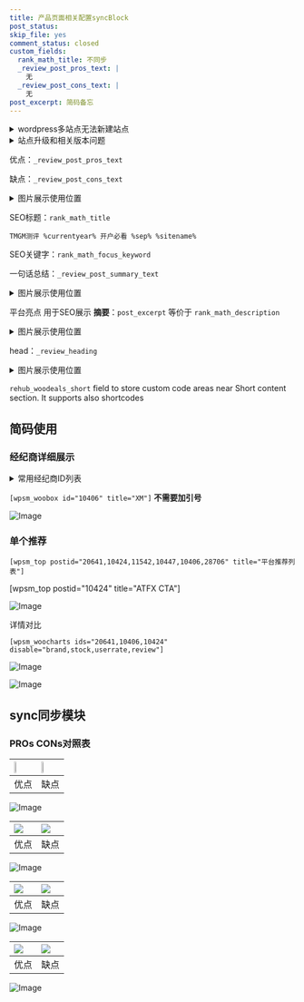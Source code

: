 ```yaml
---
title: 产品页面相关配置syncBlock
post_status: 
skip_file: yes
comment_status: closed
custom_fields:
  rank_math_title: 不同步
  _review_post_pros_text: |
    无
  _review_post_cons_text: |
    无
post_excerpt: 简码备忘
---
```

<details><summary>wordpress多站点无法新建站点</summary>

<li>和报错需要清理cookies一样的原因</li>
<li>wp-config.php里面<code>define( 'SUBDOMAIN_INSTALL', false );//子域名安装</code></li>
<li>新建子站点是用<code>define( 'SUBDOMAIN_INSTALL', true);//子域名安装</code> 完成以后，改成<code>false</code></li>
</details>

<details><summary>站点升级和相关版本问题</summary>

<p>wordpress：5.9.9
woocommerce：7.5.1
出现问题的地方：主题选项里面>><strong>Product layout >>compact style</strong></p>
<p>如何出现没有用过的字段 导致无法保存。先导出配置 然后进行修改，后面再次恢复即可。</p>
<p>出现部分字段无法显示时，需要返回默认布局后，对产品进行保存就好了。</p>
<p></p>
</details>

优点：`_review_post_pros_text`

缺点：`_review_post_cons_text`

<details><summary>图片展示使用位置</summary>

<img src="https://prod-files-secure.s3.us-west-2.amazonaws.com/39ed1227-6d7d-4570-be36-9ccd4a2c4241/f51d3d83-55d4-4bdf-9604-f37ec77ab556/Untitled.png?X-Amz-Algorithm=AWS4-HMAC-SHA256&X-Amz-Content-Sha256=UNSIGNED-PAYLOAD&X-Amz-Credential=ASIAZI2LB466SLQAFBIM%2F20251024%2Fus-west-2%2Fs3%2Faws4_request&X-Amz-Date=20251024T045515Z&X-Amz-Expires=3600&X-Amz-Security-Token=IQoJb3JpZ2luX2VjEJ3%2F%2F%2F%2F%2F%2F%2F%2F%2F%2FwEaCXVzLXdlc3QtMiJIMEYCIQCFBWSnpQgUAt455hDA2rRb%2BDFAI%2BoRLtbOWm5KMTB79gIhAP4E0dRUndjiqH8GfAIi22BauLHtj%2BHsWJk9ULQtQfkZKv8DCFYQABoMNjM3NDIzMTgzODA1IgxUtMQr5dZuq22TJ%2Bsq3AOq4FDwRZoLNOS%2FStbOzskI7r1GkKihDL%2BvgMoXfCWg9mzshSulHg1Q%2FZNqEdA96s2VD8XXUTjKanycwGKAcWkg%2BVNYtwagFmOJSTAVMafUBHHQs7jAUQRvQUlTqYYKBrNV1e9n7I4Ih3vIi2UX7kVxR2uECetd%2BsWnFjGNYRf6527LwTaoCk7LKEuhxMkLTEz%2Fl3S6Ob8LLAiPaQsc5OI8ubES23k7ztGRSNcbTfcdbUbcc322WpW73avcFFmPxqee19Y%2BhFV%2FLAPlChwWRZRME9wyYqWZORJxPnbr8r%2BwqWjt9WxA72WF2yBx2WeflwzlXAcNaGEFScjrU6eSWsqmtaJQMw73YEG5%2FIX9Hf8aVI836SUJoF%2F75mTqqjYrDq8wGzZ1xMMP1Zzx0Z4hh47T6ek2uu%2Bk4R%2Ffv2SOicqnjYkrdbb2nk8rskIEYl59RS5vODNUxnuDcq9kfk7zgS%2FO%2FeO2HrY1alHBadp7FU3JqyHob%2BOe1ugKM3wEdefZWxXns23Ru9tEVul1BNg3WOf%2BONQxOWxU7YbCyzh1C5rVFau7fPpPnimCNV1FthAv74JQ6ZU0v4gAJplPGgFGH1N4HC1lVtWDAtfL4M0%2B0WBXOkU1RYJyBH0hEDD%2FyzDciuzHBjqkAUqM9vkOF4%2B93wSzvo9Bmay%2FqCi3Ma4oAYMkNv1ZBhdjHc0FF9uYD7Yoy3u%2FQ4yJZEh5IoGCH%2B0iLVVWm06gq9J5XlAB9wXy3G%2FXeJ54SnvwFbRZiaK73PbT2b1x49lrcVWL1pcK0nDtwv%2FU%2FcuEt6y671Vx6xJIUdH3la5dpwRmY2ewE3DBDV4qk4LEDnQP5%2FdWAYrv3paeP9pgJ%2B7iOlUZ263s&X-Amz-Signature=cbcbe3feec45783bfc67d8a50206c5db860ea457215b9bd8665d4f009c04a79a&X-Amz-SignedHeaders=host&x-amz-checksum-mode=ENABLED&x-id=GetObject" alt="Image">
</details>

SEO标题：`rank_math_title`

`TMGM测评 %currentyear% 开户必看 %sep% %sitename%`

SEO关键字：`rank_math_focus_keyword`

一句话总结：`_review_post_summary_text`

<details><summary>图片展示使用位置</summary>

<img src="https://prod-files-secure.s3.us-west-2.amazonaws.com/39ed1227-6d7d-4570-be36-9ccd4a2c4241/4b96a922-296c-4f4e-8630-d1c870cbce01/Untitled.png?X-Amz-Algorithm=AWS4-HMAC-SHA256&X-Amz-Content-Sha256=UNSIGNED-PAYLOAD&X-Amz-Credential=ASIAZI2LB466YRUQHTMO%2F20251024%2Fus-west-2%2Fs3%2Faws4_request&X-Amz-Date=20251024T045515Z&X-Amz-Expires=3600&X-Amz-Security-Token=IQoJb3JpZ2luX2VjEJ3%2F%2F%2F%2F%2F%2F%2F%2F%2F%2FwEaCXVzLXdlc3QtMiJGMEQCIHlQxjnDjIbJ%2FC8DlYJKbsH1fIGJn47VewqEhtY3AVwHAiBA6rsvWHLGPUd6V6cj0s6TLld1VIgqiaPsz1i0zdOhQyr%2FAwhWEAAaDDYzNzQyMzE4MzgwNSIM9AdUqzLJN5SIOuysKtwDZKJNJ5vwaE6RWgj4N99WrCjA%2BlX8Z4MajxIIJ%2Fy2%2BV34WFCkn0EcZ4eQ7TlwJVVNmjTiNGfOZnKCDiZwN64epiAkzTxgA6mK%2Fg3nQE1Fv3suKEn%2BXt3Od8fNQeAsm27kjQ8xD4y0QLUXiQiK7PNa%2F1hsnr7C4sRoqE7d7SK7PYO9BILAsjUBVoS3g6hbCOBAJLNSCwIvFyspp4gOX9wVJXZsWwy08yEt5ptBXy4yw82xNfYIttNZ0WSbHuUFhExZmPIWzU9xmrkQY1866HQcQ8b1LXeR6AyHvaEK%2FRvaXWLWrRJLw3UFECMMlurBVpHqtcckdleAw%2BMJfLFtPJdmTwRRz9ml0xThfiQoZ9nHdZo2hwCvh2kp2Jhai7cix55JDj%2F%2F0hB%2BFJ9wuUBamSaJECUJdt0Ero8wTpCMGVPRtqu8xZTD9xfiBnyAXFas5XfDu26%2BYVu6VDnnqks4z1cgfx5mtgTKT3eNfaJTJs8sO8eM6e1SgvADVq93EyI1bgS3Rbn%2BiJ3GIgdY2ZibpC0Q14X5dJ%2Bg0b7DRcuZKMb%2BDgTY4mESNoBQl5qLZxVzav5Y80QNwqC8XRiSgpuyglGTfHkaQV3uuR9f0zRRa3e%2FM6Is7c4SHJ7oKtM7JLswh4vsxwY6pgHMNdR9zhsbRaYSI5bmmJBhw4jL0ZcixCrXDWqyxVmzTZ%2FHEfh9FFMsYeBJEDAcg0TamjJuCyZt%2Fnnt8uMk0uGk3PMb3H%2FQ2mTUSdTmDnkH89ymiG%2F7MShoJz2DWeB2F0x5U7EaOLsZ7Op2hhPLg0J4G%2BY0m3PqEMM%2FzXvcxmSk5MSX7oarkLK2ZlsCqyaMNVMXSkbkj%2BjEPiQiNwnjlaZ0DcqiYrlE&X-Amz-Signature=5e1f614f0ad466a7c409eb0f55d942b763ed12fd2d5deb2f2f65f05d7c256523&X-Amz-SignedHeaders=host&x-amz-checksum-mode=ENABLED&x-id=GetObject" alt="Image">
</details>

平台亮点 用于SEO展示 **摘要**：`post_excerpt`  等价于 `rank_math_description`

<details><summary>图片展示使用位置</summary>

<img src="https://prod-files-secure.s3.us-west-2.amazonaws.com/39ed1227-6d7d-4570-be36-9ccd4a2c4241/1ee11f63-b60a-4dfe-a7a7-d58ff23b5d88/Untitled.png?X-Amz-Algorithm=AWS4-HMAC-SHA256&X-Amz-Content-Sha256=UNSIGNED-PAYLOAD&X-Amz-Credential=ASIAZI2LB466TMOLWZLK%2F20251024%2Fus-west-2%2Fs3%2Faws4_request&X-Amz-Date=20251024T045520Z&X-Amz-Expires=3600&X-Amz-Security-Token=IQoJb3JpZ2luX2VjEJ3%2F%2F%2F%2F%2F%2F%2F%2F%2F%2FwEaCXVzLXdlc3QtMiJHMEUCIHXpPrIJhbxnjdC49k93MykdEJBhBy66NMcEFMtjBxnmAiEAzeth8udIeZvDskpAngIimb15ncDVErVqt2yqXmTx%2F18q%2FwMIVhAAGgw2Mzc0MjMxODM4MDUiDCf0ENmsA8yjJUBz%2FyrcAzfVrd%2B9J7ds7NhSL%2B2dGKHk36HnG6oSgocg5Kb6yPg%2FwgQs3ViYaMahf4PBwxiauKCo6bDcK8WV7pAOOueR0gp%2FcNyNkq7ZLKli87qMRzrUgTsueJbrrp81xGuWK3xyy9l7zqYFLtq8fgDHZeyuDuQtVflnBHSNp2ec5%2F6oPO1AALjdNlQ7P8YX6Q2eLwm7SDmIXrfuCmRU0Av2Eklhpqv%2FbbA208yeumXXUSovKM6lceusaxH0gWTWZAYov1GsmKbJSU2x69wVFlh0DjzkCaL0b%2BKU6l0cQxnP%2BsduR6sBGkypI40JeDn5gQtIyr8195FI8jTNr2Sd3VB1qFc2GC%2BoCIHtvd9eG2111eWDe6Uw61lEKNk4uI%2Fcjre9JoYcvOEoobcpSH%2BhxY09%2F%2BMpdUtVEl54M9YsyvjWl79d9s4GKeH8SMVZGaHfRjRxzzHsENGBSkCiWh5GoyOW2N6U2ragenS1sKixuV6AFBG68qRZLuQVtAXYiGVLT%2FzO%2BHg4jIgUlZ4k5J2ffxWMfJI0lj8%2FOOrvLoQu6SYrS8jH4v%2Bgv12FeJBZKl9heBV5Jig2EoTGQkTAOMtLkncwyOXWLT4%2FO7WxgnsUp4qX4I2l04639at3ZloUvBjQsmKzMJyL7McGOqUBCeodkXvdQA2KowSwGSeaFNAZmk4NiImfz2mVcSGiWFiY0Yvx21I7VmYt8fBUPsTCokFW3cAvbXlBfN7cAibnQ%2Fc4N7ugtkOmxj95wkp6v1P3dQsXFNC6EGNGmb0eG1Lb2b8u0UHgihnhK3LrylLPWs%2FTCPOx0xyXJi9nrQeY7Sxagp1C912PY%2FYvb%2B1hOlr%2F3nZJxf7JDEZ4EmqjFWtzVxGtxwww&X-Amz-Signature=f425aee99ae90424a57bee9dfd92f0f45eb4ab3c6fc5621f4ee5bad89bfa98ac&X-Amz-SignedHeaders=host&x-amz-checksum-mode=ENABLED&x-id=GetObject" alt="Image">
<img src="https://prod-files-secure.s3.us-west-2.amazonaws.com/39ed1227-6d7d-4570-be36-9ccd4a2c4241/ad4118b5-78d8-4fbe-801e-3b29b5d99c01/Untitled.png?X-Amz-Algorithm=AWS4-HMAC-SHA256&X-Amz-Content-Sha256=UNSIGNED-PAYLOAD&X-Amz-Credential=ASIAZI2LB466TMOLWZLK%2F20251024%2Fus-west-2%2Fs3%2Faws4_request&X-Amz-Date=20251024T045520Z&X-Amz-Expires=3600&X-Amz-Security-Token=IQoJb3JpZ2luX2VjEJ3%2F%2F%2F%2F%2F%2F%2F%2F%2F%2FwEaCXVzLXdlc3QtMiJHMEUCIHXpPrIJhbxnjdC49k93MykdEJBhBy66NMcEFMtjBxnmAiEAzeth8udIeZvDskpAngIimb15ncDVErVqt2yqXmTx%2F18q%2FwMIVhAAGgw2Mzc0MjMxODM4MDUiDCf0ENmsA8yjJUBz%2FyrcAzfVrd%2B9J7ds7NhSL%2B2dGKHk36HnG6oSgocg5Kb6yPg%2FwgQs3ViYaMahf4PBwxiauKCo6bDcK8WV7pAOOueR0gp%2FcNyNkq7ZLKli87qMRzrUgTsueJbrrp81xGuWK3xyy9l7zqYFLtq8fgDHZeyuDuQtVflnBHSNp2ec5%2F6oPO1AALjdNlQ7P8YX6Q2eLwm7SDmIXrfuCmRU0Av2Eklhpqv%2FbbA208yeumXXUSovKM6lceusaxH0gWTWZAYov1GsmKbJSU2x69wVFlh0DjzkCaL0b%2BKU6l0cQxnP%2BsduR6sBGkypI40JeDn5gQtIyr8195FI8jTNr2Sd3VB1qFc2GC%2BoCIHtvd9eG2111eWDe6Uw61lEKNk4uI%2Fcjre9JoYcvOEoobcpSH%2BhxY09%2F%2BMpdUtVEl54M9YsyvjWl79d9s4GKeH8SMVZGaHfRjRxzzHsENGBSkCiWh5GoyOW2N6U2ragenS1sKixuV6AFBG68qRZLuQVtAXYiGVLT%2FzO%2BHg4jIgUlZ4k5J2ffxWMfJI0lj8%2FOOrvLoQu6SYrS8jH4v%2Bgv12FeJBZKl9heBV5Jig2EoTGQkTAOMtLkncwyOXWLT4%2FO7WxgnsUp4qX4I2l04639at3ZloUvBjQsmKzMJyL7McGOqUBCeodkXvdQA2KowSwGSeaFNAZmk4NiImfz2mVcSGiWFiY0Yvx21I7VmYt8fBUPsTCokFW3cAvbXlBfN7cAibnQ%2Fc4N7ugtkOmxj95wkp6v1P3dQsXFNC6EGNGmb0eG1Lb2b8u0UHgihnhK3LrylLPWs%2FTCPOx0xyXJi9nrQeY7Sxagp1C912PY%2FYvb%2B1hOlr%2F3nZJxf7JDEZ4EmqjFWtzVxGtxwww&X-Amz-Signature=11898bdfe17b506b7897513c16114e0ab4393e4d8652365b19463ee3eb317c3a&X-Amz-SignedHeaders=host&x-amz-checksum-mode=ENABLED&x-id=GetObject" alt="Image">
<img src="https://prod-files-secure.s3.us-west-2.amazonaws.com/39ed1227-6d7d-4570-be36-9ccd4a2c4241/a38cf7c9-a79c-4b64-9e94-13589fe0758b/Untitled.png?X-Amz-Algorithm=AWS4-HMAC-SHA256&X-Amz-Content-Sha256=UNSIGNED-PAYLOAD&X-Amz-Credential=ASIAZI2LB466TMOLWZLK%2F20251024%2Fus-west-2%2Fs3%2Faws4_request&X-Amz-Date=20251024T045520Z&X-Amz-Expires=3600&X-Amz-Security-Token=IQoJb3JpZ2luX2VjEJ3%2F%2F%2F%2F%2F%2F%2F%2F%2F%2FwEaCXVzLXdlc3QtMiJHMEUCIHXpPrIJhbxnjdC49k93MykdEJBhBy66NMcEFMtjBxnmAiEAzeth8udIeZvDskpAngIimb15ncDVErVqt2yqXmTx%2F18q%2FwMIVhAAGgw2Mzc0MjMxODM4MDUiDCf0ENmsA8yjJUBz%2FyrcAzfVrd%2B9J7ds7NhSL%2B2dGKHk36HnG6oSgocg5Kb6yPg%2FwgQs3ViYaMahf4PBwxiauKCo6bDcK8WV7pAOOueR0gp%2FcNyNkq7ZLKli87qMRzrUgTsueJbrrp81xGuWK3xyy9l7zqYFLtq8fgDHZeyuDuQtVflnBHSNp2ec5%2F6oPO1AALjdNlQ7P8YX6Q2eLwm7SDmIXrfuCmRU0Av2Eklhpqv%2FbbA208yeumXXUSovKM6lceusaxH0gWTWZAYov1GsmKbJSU2x69wVFlh0DjzkCaL0b%2BKU6l0cQxnP%2BsduR6sBGkypI40JeDn5gQtIyr8195FI8jTNr2Sd3VB1qFc2GC%2BoCIHtvd9eG2111eWDe6Uw61lEKNk4uI%2Fcjre9JoYcvOEoobcpSH%2BhxY09%2F%2BMpdUtVEl54M9YsyvjWl79d9s4GKeH8SMVZGaHfRjRxzzHsENGBSkCiWh5GoyOW2N6U2ragenS1sKixuV6AFBG68qRZLuQVtAXYiGVLT%2FzO%2BHg4jIgUlZ4k5J2ffxWMfJI0lj8%2FOOrvLoQu6SYrS8jH4v%2Bgv12FeJBZKl9heBV5Jig2EoTGQkTAOMtLkncwyOXWLT4%2FO7WxgnsUp4qX4I2l04639at3ZloUvBjQsmKzMJyL7McGOqUBCeodkXvdQA2KowSwGSeaFNAZmk4NiImfz2mVcSGiWFiY0Yvx21I7VmYt8fBUPsTCokFW3cAvbXlBfN7cAibnQ%2Fc4N7ugtkOmxj95wkp6v1P3dQsXFNC6EGNGmb0eG1Lb2b8u0UHgihnhK3LrylLPWs%2FTCPOx0xyXJi9nrQeY7Sxagp1C912PY%2FYvb%2B1hOlr%2F3nZJxf7JDEZ4EmqjFWtzVxGtxwww&X-Amz-Signature=a068b5258e09da643d0d3080bffb6236db59427b7116fce379dd9469a31e688a&X-Amz-SignedHeaders=host&x-amz-checksum-mode=ENABLED&x-id=GetObject" alt="Image">
<img src="https://prod-files-secure.s3.us-west-2.amazonaws.com/39ed1227-6d7d-4570-be36-9ccd4a2c4241/7da6fc1e-d2ac-42ae-8c75-cb5749aa18f6/Untitled.png?X-Amz-Algorithm=AWS4-HMAC-SHA256&X-Amz-Content-Sha256=UNSIGNED-PAYLOAD&X-Amz-Credential=ASIAZI2LB466TMOLWZLK%2F20251024%2Fus-west-2%2Fs3%2Faws4_request&X-Amz-Date=20251024T045520Z&X-Amz-Expires=3600&X-Amz-Security-Token=IQoJb3JpZ2luX2VjEJ3%2F%2F%2F%2F%2F%2F%2F%2F%2F%2FwEaCXVzLXdlc3QtMiJHMEUCIHXpPrIJhbxnjdC49k93MykdEJBhBy66NMcEFMtjBxnmAiEAzeth8udIeZvDskpAngIimb15ncDVErVqt2yqXmTx%2F18q%2FwMIVhAAGgw2Mzc0MjMxODM4MDUiDCf0ENmsA8yjJUBz%2FyrcAzfVrd%2B9J7ds7NhSL%2B2dGKHk36HnG6oSgocg5Kb6yPg%2FwgQs3ViYaMahf4PBwxiauKCo6bDcK8WV7pAOOueR0gp%2FcNyNkq7ZLKli87qMRzrUgTsueJbrrp81xGuWK3xyy9l7zqYFLtq8fgDHZeyuDuQtVflnBHSNp2ec5%2F6oPO1AALjdNlQ7P8YX6Q2eLwm7SDmIXrfuCmRU0Av2Eklhpqv%2FbbA208yeumXXUSovKM6lceusaxH0gWTWZAYov1GsmKbJSU2x69wVFlh0DjzkCaL0b%2BKU6l0cQxnP%2BsduR6sBGkypI40JeDn5gQtIyr8195FI8jTNr2Sd3VB1qFc2GC%2BoCIHtvd9eG2111eWDe6Uw61lEKNk4uI%2Fcjre9JoYcvOEoobcpSH%2BhxY09%2F%2BMpdUtVEl54M9YsyvjWl79d9s4GKeH8SMVZGaHfRjRxzzHsENGBSkCiWh5GoyOW2N6U2ragenS1sKixuV6AFBG68qRZLuQVtAXYiGVLT%2FzO%2BHg4jIgUlZ4k5J2ffxWMfJI0lj8%2FOOrvLoQu6SYrS8jH4v%2Bgv12FeJBZKl9heBV5Jig2EoTGQkTAOMtLkncwyOXWLT4%2FO7WxgnsUp4qX4I2l04639at3ZloUvBjQsmKzMJyL7McGOqUBCeodkXvdQA2KowSwGSeaFNAZmk4NiImfz2mVcSGiWFiY0Yvx21I7VmYt8fBUPsTCokFW3cAvbXlBfN7cAibnQ%2Fc4N7ugtkOmxj95wkp6v1P3dQsXFNC6EGNGmb0eG1Lb2b8u0UHgihnhK3LrylLPWs%2FTCPOx0xyXJi9nrQeY7Sxagp1C912PY%2FYvb%2B1hOlr%2F3nZJxf7JDEZ4EmqjFWtzVxGtxwww&X-Amz-Signature=898e0c06d02a9722a44b084e89ede9383a472b550c0152c6478b8ae0ad3c4b0a&X-Amz-SignedHeaders=host&x-amz-checksum-mode=ENABLED&x-id=GetObject" alt="Image">
<img src="https://prod-files-secure.s3.us-west-2.amazonaws.com/39ed1227-6d7d-4570-be36-9ccd4a2c4241/7e97f40a-eaee-47f5-b2f9-475f96808fa7/Untitled.png?X-Amz-Algorithm=AWS4-HMAC-SHA256&X-Amz-Content-Sha256=UNSIGNED-PAYLOAD&X-Amz-Credential=ASIAZI2LB466TMOLWZLK%2F20251024%2Fus-west-2%2Fs3%2Faws4_request&X-Amz-Date=20251024T045520Z&X-Amz-Expires=3600&X-Amz-Security-Token=IQoJb3JpZ2luX2VjEJ3%2F%2F%2F%2F%2F%2F%2F%2F%2F%2FwEaCXVzLXdlc3QtMiJHMEUCIHXpPrIJhbxnjdC49k93MykdEJBhBy66NMcEFMtjBxnmAiEAzeth8udIeZvDskpAngIimb15ncDVErVqt2yqXmTx%2F18q%2FwMIVhAAGgw2Mzc0MjMxODM4MDUiDCf0ENmsA8yjJUBz%2FyrcAzfVrd%2B9J7ds7NhSL%2B2dGKHk36HnG6oSgocg5Kb6yPg%2FwgQs3ViYaMahf4PBwxiauKCo6bDcK8WV7pAOOueR0gp%2FcNyNkq7ZLKli87qMRzrUgTsueJbrrp81xGuWK3xyy9l7zqYFLtq8fgDHZeyuDuQtVflnBHSNp2ec5%2F6oPO1AALjdNlQ7P8YX6Q2eLwm7SDmIXrfuCmRU0Av2Eklhpqv%2FbbA208yeumXXUSovKM6lceusaxH0gWTWZAYov1GsmKbJSU2x69wVFlh0DjzkCaL0b%2BKU6l0cQxnP%2BsduR6sBGkypI40JeDn5gQtIyr8195FI8jTNr2Sd3VB1qFc2GC%2BoCIHtvd9eG2111eWDe6Uw61lEKNk4uI%2Fcjre9JoYcvOEoobcpSH%2BhxY09%2F%2BMpdUtVEl54M9YsyvjWl79d9s4GKeH8SMVZGaHfRjRxzzHsENGBSkCiWh5GoyOW2N6U2ragenS1sKixuV6AFBG68qRZLuQVtAXYiGVLT%2FzO%2BHg4jIgUlZ4k5J2ffxWMfJI0lj8%2FOOrvLoQu6SYrS8jH4v%2Bgv12FeJBZKl9heBV5Jig2EoTGQkTAOMtLkncwyOXWLT4%2FO7WxgnsUp4qX4I2l04639at3ZloUvBjQsmKzMJyL7McGOqUBCeodkXvdQA2KowSwGSeaFNAZmk4NiImfz2mVcSGiWFiY0Yvx21I7VmYt8fBUPsTCokFW3cAvbXlBfN7cAibnQ%2Fc4N7ugtkOmxj95wkp6v1P3dQsXFNC6EGNGmb0eG1Lb2b8u0UHgihnhK3LrylLPWs%2FTCPOx0xyXJi9nrQeY7Sxagp1C912PY%2FYvb%2B1hOlr%2F3nZJxf7JDEZ4EmqjFWtzVxGtxwww&X-Amz-Signature=9773439d32ecc2cd418af3cd0e8eb4eab552fa0dc1cb138339ec123399f5855c&X-Amz-SignedHeaders=host&x-amz-checksum-mode=ENABLED&x-id=GetObject" alt="Image">
</details>

head：`_review_heading`

<details><summary>图片展示使用位置</summary>

<img src="https://prod-files-secure.s3.us-west-2.amazonaws.com/39ed1227-6d7d-4570-be36-9ccd4a2c4241/3a4650ad-9887-415c-889a-edd51fa54f27/Untitled.png?X-Amz-Algorithm=AWS4-HMAC-SHA256&X-Amz-Content-Sha256=UNSIGNED-PAYLOAD&X-Amz-Credential=ASIAZI2LB466RMOJNUFK%2F20251024%2Fus-west-2%2Fs3%2Faws4_request&X-Amz-Date=20251024T045520Z&X-Amz-Expires=3600&X-Amz-Security-Token=IQoJb3JpZ2luX2VjEJ3%2F%2F%2F%2F%2F%2F%2F%2F%2F%2FwEaCXVzLXdlc3QtMiJHMEUCIDUJC%2FEy7dEJGmxUJwz6REobx6pjxxN5W3sx4ch70H8iAiEA8sgzX5X7S4xhQ0el5IpDJUH37x9hl5S7JiVsKzxw1qkq%2FwMIVhAAGgw2Mzc0MjMxODM4MDUiDBeu0BU5j5O0uSOJJSrcA2lTreOlXpWEQ2FT0Th5%2BnZgsAkjuvzuNgjMLsEu6ysZm5jX826C8oAA9DGv1bCbqC0AHjmBpSxEhlNWEZ7ShY9LTEP2fQNc8DV%2FdIN4HQekrbRjAGAEmM76JguSbBCLBnIrYZyGmBFuqx7b7%2FmaqJuHQddE1SgHf%2FKLtpyoNLt1QyQhcAH2ewauubmWkcF7VuqdBhhn0sS6dhsoGnWuIrqkCueqMnirWFE2lDy2SGPL3bnglYMmqpbKAFR53Y0BI8GRptR2mjBdBBQCFReQYjrZ%2FqwKm3fpGEn3v6R4wvBsntIjOmx9xOUAQ6ciZuh1iPAMkemRFwwbU3zeDIZZ5617TWuPR6Mq89Pv2WQye76Dc2eGZDN1cxyPBfJ5uQdWW%2F1%2B2v4jSJ8KbqiTfKgz7khmdlJ9vudnsOjPwSlo%2Ftk%2FZeFfYMu%2F%2FrXZ07ichrzeg5%2F6ql8M4Ithq3Dwf%2F2LFJaMbtCZoVS7PyXVvtV3dW1FKRmEUvn%2BMuisTsNFLIqN2AkULgpMDH%2BjewEAetuKQG8cyXRFEPDtK17qEWge%2FmPU68hgNIYWCdwgVktQKbUwoiq61xEBOPopj%2B6HUopW2wRRoeqEngEsJWZM84OLOnpjiZ1CG%2FD9b5YRIS%2FcMKKL7McGOqUBjkvTiJJHLNY3hkHWUDVFvwJDpYSsgmGnfaXnkxPlllb3cO6T0dEbomjFj1ftK4upAUipA5nZ%2B31cZ0cFfnHvISe4QemCJbqDMpKZLiSVdWvEJlAwY3lVDPTermeId1Oda51TqSaZsnPY21DmC6QiueeG%2F0RP%2B700x2DfOtAQuRsDUGa0C34mbaF%2Bd3HuS6BMNCRi6o6JzSKvIKAk1FmHy3iGAWPZ&X-Amz-Signature=8af72e032d8d3d2f47c8f5c9e39bdcc0f174a20fc6bc3f960c8b37485e422739&X-Amz-SignedHeaders=host&x-amz-checksum-mode=ENABLED&x-id=GetObject" alt="Image">
</details>

`rehub_woodeals_short`	field to store custom code areas near Short content section. It supports also shortcodes



## 简码使用

### 经纪商详细展示

<details><summary>常用经纪商ID列表</summary>

<pre><code class="php">嘉盛 ===> 20641  [wpsm_woobox id="20641" title="嘉盛"]
易信easymarkets ===> 11542  [wpsm_woobox id="11542" title="易信easymarkets"]
ATFX外汇 ===> 10424  [wpsm_woobox id="10424" title="ATFX"]
XM ===> 10406  [wpsm_woobox id="10406" title="XM"]
TMGM ===> 29622  [wpsm_woobox id="29622" title="TMGM"]
HYCM ===> 10447  [wpsm_woobox id="10447" title="HYCM"]
fpmarkets澳福外汇 ===> 20639  [wpsm_woobox id="20639" title="fpmarkets澳福外汇"]</code></pre>
</details>

`[wpsm_woobox id="10406" title="XM"]` **不需要加引号**

![Image](https://prod-files-secure.s3.us-west-2.amazonaws.com/39ed1227-6d7d-4570-be36-9ccd4a2c4241/4f898f9d-0fa7-4e43-acd3-ac6bc7be575a/Untitled.png?X-Amz-Algorithm=AWS4-HMAC-SHA256&X-Amz-Content-Sha256=UNSIGNED-PAYLOAD&X-Amz-Credential=ASIAZI2LB46674BXDNTU%2F20251024%2Fus-west-2%2Fs3%2Faws4_request&X-Amz-Date=20251024T045514Z&X-Amz-Expires=3600&X-Amz-Security-Token=IQoJb3JpZ2luX2VjEJ3%2F%2F%2F%2F%2F%2F%2F%2F%2F%2FwEaCXVzLXdlc3QtMiJIMEYCIQDoBtr6rnhWpKVl7e8iVzH7KruNbiEZ5F57QYAz91uXkQIhAIziuhmNlRZ%2F1EFQjsfTNqbIDD7yaRGQVSBB4JvLwxyDKv8DCFYQABoMNjM3NDIzMTgzODA1IgxbmwkhWWLNJP8w0g8q3AM2b%2FA1ynpkTQuyvfS64Vy3upy5LLp4RWccH0%2FCh9u3XsmJyW2ytnVX3jUnTBNw437NdSoG1iAdWG6B83ddNhKM02Fc6UUFH1C7oPAixrRp3b%2B3wlwUnUiPCIfNC1RBT9eyf2Y9jgV%2FaZg3sCXV4%2BvPbTe5z26xSqIGDb6Xm8uJ7kSmMWQJYMg5CeBUKEKZWA5vswQhJ12IRItlhvtL68dHfUCv8qFy154IOXHss3R%2F%2B%2BSFIOQIJu2Wk1gNgExaw1WU%2FB3WRmPIMZD%2BfnVmJLs%2B%2FNuVXi3yxjDmYR4qbuFLiOnqCa2X2vyl%2F0gj7ufG29opTFpEoH7Ew8zAxlRMfoWtu4beVvNlS3PkW3QmQmdEIBKvTjIKkVGo2FjFvcqBMf1IWcQQY0CF75ORuj8MGpc%2BQ8O8unAxnT%2FQxLOLQYJlkrwc1Dq34u4hxC5f5v6M361WN9ybFtowm7i6YOHqaam3CcmM%2BuXnBwJLwXLWGiMmdeF4Rl8RN5fgyQJh%2BjRfcC9sro9QSWj8wphYryMnAOGVFuKNKC4dSzakqMQVdK%2BubhMRtr59OLKWIlh8KXnBqMmZ5j6JUVB2D0WUsI2JFCUjlJ0uPEggdMW5ZbRHIR9bOQiYSSfEhJdCtS6b4jCTi%2BzHBjqkAYSqklF9b3MCSwsqK1DJ%2F2h7HSz%2FGkz5hAe0Zxten8x1LCS7Nn%2BW9A5fzNCpbono9PVI%2FyO%2F12S1GPk4BjC7SlVo1hI%2FOSM%2F%2BCy%2BsSpFPlmugbyhy%2Fx3dGZSdfhCab1lRkAsTKeBpca9%2BmjfVZVYZbXWq92ru%2BTeiltT4qBRM5Pm2XbU1kJ1xUr0vppjI6XtOV7rhTuDO7fPEkVZY4K4PuJFTKrt&X-Amz-Signature=369df0aeaefef245f8ca183f609585370035511c66d105466281946c64733237&X-Amz-SignedHeaders=host&x-amz-checksum-mode=ENABLED&x-id=GetObject)

### 单个推荐
`[wpsm_top postid="20641,10424,11542,10447,10406,28706" title="平台推荐列表"]`

[wpsm_top postid="10424" title="ATFX CTA"]

![Image](https://prod-files-secure.s3.us-west-2.amazonaws.com/39ed1227-6d7d-4570-be36-9ccd4a2c4241/5ac620dc-51a8-48b6-b55d-91f47299193c/Untitled.png?X-Amz-Algorithm=AWS4-HMAC-SHA256&X-Amz-Content-Sha256=UNSIGNED-PAYLOAD&X-Amz-Credential=ASIAZI2LB46674BXDNTU%2F20251024%2Fus-west-2%2Fs3%2Faws4_request&X-Amz-Date=20251024T045514Z&X-Amz-Expires=3600&X-Amz-Security-Token=IQoJb3JpZ2luX2VjEJ3%2F%2F%2F%2F%2F%2F%2F%2F%2F%2FwEaCXVzLXdlc3QtMiJIMEYCIQDoBtr6rnhWpKVl7e8iVzH7KruNbiEZ5F57QYAz91uXkQIhAIziuhmNlRZ%2F1EFQjsfTNqbIDD7yaRGQVSBB4JvLwxyDKv8DCFYQABoMNjM3NDIzMTgzODA1IgxbmwkhWWLNJP8w0g8q3AM2b%2FA1ynpkTQuyvfS64Vy3upy5LLp4RWccH0%2FCh9u3XsmJyW2ytnVX3jUnTBNw437NdSoG1iAdWG6B83ddNhKM02Fc6UUFH1C7oPAixrRp3b%2B3wlwUnUiPCIfNC1RBT9eyf2Y9jgV%2FaZg3sCXV4%2BvPbTe5z26xSqIGDb6Xm8uJ7kSmMWQJYMg5CeBUKEKZWA5vswQhJ12IRItlhvtL68dHfUCv8qFy154IOXHss3R%2F%2B%2BSFIOQIJu2Wk1gNgExaw1WU%2FB3WRmPIMZD%2BfnVmJLs%2B%2FNuVXi3yxjDmYR4qbuFLiOnqCa2X2vyl%2F0gj7ufG29opTFpEoH7Ew8zAxlRMfoWtu4beVvNlS3PkW3QmQmdEIBKvTjIKkVGo2FjFvcqBMf1IWcQQY0CF75ORuj8MGpc%2BQ8O8unAxnT%2FQxLOLQYJlkrwc1Dq34u4hxC5f5v6M361WN9ybFtowm7i6YOHqaam3CcmM%2BuXnBwJLwXLWGiMmdeF4Rl8RN5fgyQJh%2BjRfcC9sro9QSWj8wphYryMnAOGVFuKNKC4dSzakqMQVdK%2BubhMRtr59OLKWIlh8KXnBqMmZ5j6JUVB2D0WUsI2JFCUjlJ0uPEggdMW5ZbRHIR9bOQiYSSfEhJdCtS6b4jCTi%2BzHBjqkAYSqklF9b3MCSwsqK1DJ%2F2h7HSz%2FGkz5hAe0Zxten8x1LCS7Nn%2BW9A5fzNCpbono9PVI%2FyO%2F12S1GPk4BjC7SlVo1hI%2FOSM%2F%2BCy%2BsSpFPlmugbyhy%2Fx3dGZSdfhCab1lRkAsTKeBpca9%2BmjfVZVYZbXWq92ru%2BTeiltT4qBRM5Pm2XbU1kJ1xUr0vppjI6XtOV7rhTuDO7fPEkVZY4K4PuJFTKrt&X-Amz-Signature=50c309fd442516041192cfe93273888776509d847e997bc82fe4c140a1c9f39b&X-Amz-SignedHeaders=host&x-amz-checksum-mode=ENABLED&x-id=GetObject)

详情对比

`[wpsm_woocharts ids="20641,10406,10424" disable="brand,stock,userrate,review"]`

![Image](https://prod-files-secure.s3.us-west-2.amazonaws.com/39ed1227-6d7d-4570-be36-9ccd4a2c4241/bf3ba45f-b9f3-4295-8aef-b4a495fd25f4/Untitled.png?X-Amz-Algorithm=AWS4-HMAC-SHA256&X-Amz-Content-Sha256=UNSIGNED-PAYLOAD&X-Amz-Credential=ASIAZI2LB46674BXDNTU%2F20251024%2Fus-west-2%2Fs3%2Faws4_request&X-Amz-Date=20251024T045514Z&X-Amz-Expires=3600&X-Amz-Security-Token=IQoJb3JpZ2luX2VjEJ3%2F%2F%2F%2F%2F%2F%2F%2F%2F%2FwEaCXVzLXdlc3QtMiJIMEYCIQDoBtr6rnhWpKVl7e8iVzH7KruNbiEZ5F57QYAz91uXkQIhAIziuhmNlRZ%2F1EFQjsfTNqbIDD7yaRGQVSBB4JvLwxyDKv8DCFYQABoMNjM3NDIzMTgzODA1IgxbmwkhWWLNJP8w0g8q3AM2b%2FA1ynpkTQuyvfS64Vy3upy5LLp4RWccH0%2FCh9u3XsmJyW2ytnVX3jUnTBNw437NdSoG1iAdWG6B83ddNhKM02Fc6UUFH1C7oPAixrRp3b%2B3wlwUnUiPCIfNC1RBT9eyf2Y9jgV%2FaZg3sCXV4%2BvPbTe5z26xSqIGDb6Xm8uJ7kSmMWQJYMg5CeBUKEKZWA5vswQhJ12IRItlhvtL68dHfUCv8qFy154IOXHss3R%2F%2B%2BSFIOQIJu2Wk1gNgExaw1WU%2FB3WRmPIMZD%2BfnVmJLs%2B%2FNuVXi3yxjDmYR4qbuFLiOnqCa2X2vyl%2F0gj7ufG29opTFpEoH7Ew8zAxlRMfoWtu4beVvNlS3PkW3QmQmdEIBKvTjIKkVGo2FjFvcqBMf1IWcQQY0CF75ORuj8MGpc%2BQ8O8unAxnT%2FQxLOLQYJlkrwc1Dq34u4hxC5f5v6M361WN9ybFtowm7i6YOHqaam3CcmM%2BuXnBwJLwXLWGiMmdeF4Rl8RN5fgyQJh%2BjRfcC9sro9QSWj8wphYryMnAOGVFuKNKC4dSzakqMQVdK%2BubhMRtr59OLKWIlh8KXnBqMmZ5j6JUVB2D0WUsI2JFCUjlJ0uPEggdMW5ZbRHIR9bOQiYSSfEhJdCtS6b4jCTi%2BzHBjqkAYSqklF9b3MCSwsqK1DJ%2F2h7HSz%2FGkz5hAe0Zxten8x1LCS7Nn%2BW9A5fzNCpbono9PVI%2FyO%2F12S1GPk4BjC7SlVo1hI%2FOSM%2F%2BCy%2BsSpFPlmugbyhy%2Fx3dGZSdfhCab1lRkAsTKeBpca9%2BmjfVZVYZbXWq92ru%2BTeiltT4qBRM5Pm2XbU1kJ1xUr0vppjI6XtOV7rhTuDO7fPEkVZY4K4PuJFTKrt&X-Amz-Signature=9f232c284904344d7c6224e4a4f6b6aeafd6046b044cba7d6f23275ec76754de&X-Amz-SignedHeaders=host&x-amz-checksum-mode=ENABLED&x-id=GetObject)

![Image](https://prod-files-secure.s3.us-west-2.amazonaws.com/39ed1227-6d7d-4570-be36-9ccd4a2c4241/30bc56ef-f383-4b48-9768-2ebc9e436ec0/Untitled.png?X-Amz-Algorithm=AWS4-HMAC-SHA256&X-Amz-Content-Sha256=UNSIGNED-PAYLOAD&X-Amz-Credential=ASIAZI2LB46674BXDNTU%2F20251024%2Fus-west-2%2Fs3%2Faws4_request&X-Amz-Date=20251024T045514Z&X-Amz-Expires=3600&X-Amz-Security-Token=IQoJb3JpZ2luX2VjEJ3%2F%2F%2F%2F%2F%2F%2F%2F%2F%2FwEaCXVzLXdlc3QtMiJIMEYCIQDoBtr6rnhWpKVl7e8iVzH7KruNbiEZ5F57QYAz91uXkQIhAIziuhmNlRZ%2F1EFQjsfTNqbIDD7yaRGQVSBB4JvLwxyDKv8DCFYQABoMNjM3NDIzMTgzODA1IgxbmwkhWWLNJP8w0g8q3AM2b%2FA1ynpkTQuyvfS64Vy3upy5LLp4RWccH0%2FCh9u3XsmJyW2ytnVX3jUnTBNw437NdSoG1iAdWG6B83ddNhKM02Fc6UUFH1C7oPAixrRp3b%2B3wlwUnUiPCIfNC1RBT9eyf2Y9jgV%2FaZg3sCXV4%2BvPbTe5z26xSqIGDb6Xm8uJ7kSmMWQJYMg5CeBUKEKZWA5vswQhJ12IRItlhvtL68dHfUCv8qFy154IOXHss3R%2F%2B%2BSFIOQIJu2Wk1gNgExaw1WU%2FB3WRmPIMZD%2BfnVmJLs%2B%2FNuVXi3yxjDmYR4qbuFLiOnqCa2X2vyl%2F0gj7ufG29opTFpEoH7Ew8zAxlRMfoWtu4beVvNlS3PkW3QmQmdEIBKvTjIKkVGo2FjFvcqBMf1IWcQQY0CF75ORuj8MGpc%2BQ8O8unAxnT%2FQxLOLQYJlkrwc1Dq34u4hxC5f5v6M361WN9ybFtowm7i6YOHqaam3CcmM%2BuXnBwJLwXLWGiMmdeF4Rl8RN5fgyQJh%2BjRfcC9sro9QSWj8wphYryMnAOGVFuKNKC4dSzakqMQVdK%2BubhMRtr59OLKWIlh8KXnBqMmZ5j6JUVB2D0WUsI2JFCUjlJ0uPEggdMW5ZbRHIR9bOQiYSSfEhJdCtS6b4jCTi%2BzHBjqkAYSqklF9b3MCSwsqK1DJ%2F2h7HSz%2FGkz5hAe0Zxten8x1LCS7Nn%2BW9A5fzNCpbono9PVI%2FyO%2F12S1GPk4BjC7SlVo1hI%2FOSM%2F%2BCy%2BsSpFPlmugbyhy%2Fx3dGZSdfhCab1lRkAsTKeBpca9%2BmjfVZVYZbXWq92ru%2BTeiltT4qBRM5Pm2XbU1kJ1xUr0vppjI6XtOV7rhTuDO7fPEkVZY4K4PuJFTKrt&X-Amz-Signature=c6764f0c30b6958a1b1963332d267a2549c1c0c6850236ffd1af7e20722b1efe&X-Amz-SignedHeaders=host&x-amz-checksum-mode=ENABLED&x-id=GetObject)

## sync同步模块

### PROs CONs对照表

| <img src="https://cdn.ifttt.fun/gh/jarlin8/OSS@main/icons/customize/pros.svg" height="auto" width="37.3%"> | <img src="https://cdn.ifttt.fun/gh/jarlin8/OSS@main/icons/customize/cons.svg" height="auto" width="28.8%"> |
| :--- | :--- |
| 优点 | 缺点 |

![Image](https://prod-files-secure.s3.us-west-2.amazonaws.com/39ed1227-6d7d-4570-be36-9ccd4a2c4241/8742b755-dfb5-4004-9a5f-d6e561664bd8/Untitled.png?X-Amz-Algorithm=AWS4-HMAC-SHA256&X-Amz-Content-Sha256=UNSIGNED-PAYLOAD&X-Amz-Credential=ASIAZI2LB46674BXDNTU%2F20251024%2Fus-west-2%2Fs3%2Faws4_request&X-Amz-Date=20251024T045514Z&X-Amz-Expires=3600&X-Amz-Security-Token=IQoJb3JpZ2luX2VjEJ3%2F%2F%2F%2F%2F%2F%2F%2F%2F%2FwEaCXVzLXdlc3QtMiJIMEYCIQDoBtr6rnhWpKVl7e8iVzH7KruNbiEZ5F57QYAz91uXkQIhAIziuhmNlRZ%2F1EFQjsfTNqbIDD7yaRGQVSBB4JvLwxyDKv8DCFYQABoMNjM3NDIzMTgzODA1IgxbmwkhWWLNJP8w0g8q3AM2b%2FA1ynpkTQuyvfS64Vy3upy5LLp4RWccH0%2FCh9u3XsmJyW2ytnVX3jUnTBNw437NdSoG1iAdWG6B83ddNhKM02Fc6UUFH1C7oPAixrRp3b%2B3wlwUnUiPCIfNC1RBT9eyf2Y9jgV%2FaZg3sCXV4%2BvPbTe5z26xSqIGDb6Xm8uJ7kSmMWQJYMg5CeBUKEKZWA5vswQhJ12IRItlhvtL68dHfUCv8qFy154IOXHss3R%2F%2B%2BSFIOQIJu2Wk1gNgExaw1WU%2FB3WRmPIMZD%2BfnVmJLs%2B%2FNuVXi3yxjDmYR4qbuFLiOnqCa2X2vyl%2F0gj7ufG29opTFpEoH7Ew8zAxlRMfoWtu4beVvNlS3PkW3QmQmdEIBKvTjIKkVGo2FjFvcqBMf1IWcQQY0CF75ORuj8MGpc%2BQ8O8unAxnT%2FQxLOLQYJlkrwc1Dq34u4hxC5f5v6M361WN9ybFtowm7i6YOHqaam3CcmM%2BuXnBwJLwXLWGiMmdeF4Rl8RN5fgyQJh%2BjRfcC9sro9QSWj8wphYryMnAOGVFuKNKC4dSzakqMQVdK%2BubhMRtr59OLKWIlh8KXnBqMmZ5j6JUVB2D0WUsI2JFCUjlJ0uPEggdMW5ZbRHIR9bOQiYSSfEhJdCtS6b4jCTi%2BzHBjqkAYSqklF9b3MCSwsqK1DJ%2F2h7HSz%2FGkz5hAe0Zxten8x1LCS7Nn%2BW9A5fzNCpbono9PVI%2FyO%2F12S1GPk4BjC7SlVo1hI%2FOSM%2F%2BCy%2BsSpFPlmugbyhy%2Fx3dGZSdfhCab1lRkAsTKeBpca9%2BmjfVZVYZbXWq92ru%2BTeiltT4qBRM5Pm2XbU1kJ1xUr0vppjI6XtOV7rhTuDO7fPEkVZY4K4PuJFTKrt&X-Amz-Signature=e093d7e46054b2f1f970ea948e41a1790feb7f350dbb5fe0eea145cc253740ea&X-Amz-SignedHeaders=host&x-amz-checksum-mode=ENABLED&x-id=GetObject)

| <img src="https://cdn.ifttt.fun/gh/jarlin8/OSS@main/icons/customize/pros1.svg" height="auto"> | <img src="https://cdn.ifttt.fun/gh/jarlin8/OSS@main/icons/customize/cons1.svg" height="auto"> |
| :--- | :--- |
| 优点 | 缺点 |

![Image](https://prod-files-secure.s3.us-west-2.amazonaws.com/39ed1227-6d7d-4570-be36-9ccd4a2c4241/806358f8-c9c4-4e17-bb35-c6c76a5397a5/Untitled.png?X-Amz-Algorithm=AWS4-HMAC-SHA256&X-Amz-Content-Sha256=UNSIGNED-PAYLOAD&X-Amz-Credential=ASIAZI2LB46674BXDNTU%2F20251024%2Fus-west-2%2Fs3%2Faws4_request&X-Amz-Date=20251024T045514Z&X-Amz-Expires=3600&X-Amz-Security-Token=IQoJb3JpZ2luX2VjEJ3%2F%2F%2F%2F%2F%2F%2F%2F%2F%2FwEaCXVzLXdlc3QtMiJIMEYCIQDoBtr6rnhWpKVl7e8iVzH7KruNbiEZ5F57QYAz91uXkQIhAIziuhmNlRZ%2F1EFQjsfTNqbIDD7yaRGQVSBB4JvLwxyDKv8DCFYQABoMNjM3NDIzMTgzODA1IgxbmwkhWWLNJP8w0g8q3AM2b%2FA1ynpkTQuyvfS64Vy3upy5LLp4RWccH0%2FCh9u3XsmJyW2ytnVX3jUnTBNw437NdSoG1iAdWG6B83ddNhKM02Fc6UUFH1C7oPAixrRp3b%2B3wlwUnUiPCIfNC1RBT9eyf2Y9jgV%2FaZg3sCXV4%2BvPbTe5z26xSqIGDb6Xm8uJ7kSmMWQJYMg5CeBUKEKZWA5vswQhJ12IRItlhvtL68dHfUCv8qFy154IOXHss3R%2F%2B%2BSFIOQIJu2Wk1gNgExaw1WU%2FB3WRmPIMZD%2BfnVmJLs%2B%2FNuVXi3yxjDmYR4qbuFLiOnqCa2X2vyl%2F0gj7ufG29opTFpEoH7Ew8zAxlRMfoWtu4beVvNlS3PkW3QmQmdEIBKvTjIKkVGo2FjFvcqBMf1IWcQQY0CF75ORuj8MGpc%2BQ8O8unAxnT%2FQxLOLQYJlkrwc1Dq34u4hxC5f5v6M361WN9ybFtowm7i6YOHqaam3CcmM%2BuXnBwJLwXLWGiMmdeF4Rl8RN5fgyQJh%2BjRfcC9sro9QSWj8wphYryMnAOGVFuKNKC4dSzakqMQVdK%2BubhMRtr59OLKWIlh8KXnBqMmZ5j6JUVB2D0WUsI2JFCUjlJ0uPEggdMW5ZbRHIR9bOQiYSSfEhJdCtS6b4jCTi%2BzHBjqkAYSqklF9b3MCSwsqK1DJ%2F2h7HSz%2FGkz5hAe0Zxten8x1LCS7Nn%2BW9A5fzNCpbono9PVI%2FyO%2F12S1GPk4BjC7SlVo1hI%2FOSM%2F%2BCy%2BsSpFPlmugbyhy%2Fx3dGZSdfhCab1lRkAsTKeBpca9%2BmjfVZVYZbXWq92ru%2BTeiltT4qBRM5Pm2XbU1kJ1xUr0vppjI6XtOV7rhTuDO7fPEkVZY4K4PuJFTKrt&X-Amz-Signature=265dc7e1537db7ade27aa395d776066b3782febc82543f1cc762787786ca7de1&X-Amz-SignedHeaders=host&x-amz-checksum-mode=ENABLED&x-id=GetObject)

| <img src="https://cdn.ifttt.fun/gh/jarlin8/OSS@main/icons/customize/pros2.svg" height="auto"> | <img src="https://cdn.ifttt.fun/gh/jarlin8/OSS@main/icons/customize/cons2.svg" height="auto"> |
| :--- | :--- |
| 优点 | 缺点 |

![Image](https://prod-files-secure.s3.us-west-2.amazonaws.com/39ed1227-6d7d-4570-be36-9ccd4a2c4241/a9245ec9-70dd-4005-b534-0d54315fc5f3/Untitled.png?X-Amz-Algorithm=AWS4-HMAC-SHA256&X-Amz-Content-Sha256=UNSIGNED-PAYLOAD&X-Amz-Credential=ASIAZI2LB46674BXDNTU%2F20251024%2Fus-west-2%2Fs3%2Faws4_request&X-Amz-Date=20251024T045514Z&X-Amz-Expires=3600&X-Amz-Security-Token=IQoJb3JpZ2luX2VjEJ3%2F%2F%2F%2F%2F%2F%2F%2F%2F%2FwEaCXVzLXdlc3QtMiJIMEYCIQDoBtr6rnhWpKVl7e8iVzH7KruNbiEZ5F57QYAz91uXkQIhAIziuhmNlRZ%2F1EFQjsfTNqbIDD7yaRGQVSBB4JvLwxyDKv8DCFYQABoMNjM3NDIzMTgzODA1IgxbmwkhWWLNJP8w0g8q3AM2b%2FA1ynpkTQuyvfS64Vy3upy5LLp4RWccH0%2FCh9u3XsmJyW2ytnVX3jUnTBNw437NdSoG1iAdWG6B83ddNhKM02Fc6UUFH1C7oPAixrRp3b%2B3wlwUnUiPCIfNC1RBT9eyf2Y9jgV%2FaZg3sCXV4%2BvPbTe5z26xSqIGDb6Xm8uJ7kSmMWQJYMg5CeBUKEKZWA5vswQhJ12IRItlhvtL68dHfUCv8qFy154IOXHss3R%2F%2B%2BSFIOQIJu2Wk1gNgExaw1WU%2FB3WRmPIMZD%2BfnVmJLs%2B%2FNuVXi3yxjDmYR4qbuFLiOnqCa2X2vyl%2F0gj7ufG29opTFpEoH7Ew8zAxlRMfoWtu4beVvNlS3PkW3QmQmdEIBKvTjIKkVGo2FjFvcqBMf1IWcQQY0CF75ORuj8MGpc%2BQ8O8unAxnT%2FQxLOLQYJlkrwc1Dq34u4hxC5f5v6M361WN9ybFtowm7i6YOHqaam3CcmM%2BuXnBwJLwXLWGiMmdeF4Rl8RN5fgyQJh%2BjRfcC9sro9QSWj8wphYryMnAOGVFuKNKC4dSzakqMQVdK%2BubhMRtr59OLKWIlh8KXnBqMmZ5j6JUVB2D0WUsI2JFCUjlJ0uPEggdMW5ZbRHIR9bOQiYSSfEhJdCtS6b4jCTi%2BzHBjqkAYSqklF9b3MCSwsqK1DJ%2F2h7HSz%2FGkz5hAe0Zxten8x1LCS7Nn%2BW9A5fzNCpbono9PVI%2FyO%2F12S1GPk4BjC7SlVo1hI%2FOSM%2F%2BCy%2BsSpFPlmugbyhy%2Fx3dGZSdfhCab1lRkAsTKeBpca9%2BmjfVZVYZbXWq92ru%2BTeiltT4qBRM5Pm2XbU1kJ1xUr0vppjI6XtOV7rhTuDO7fPEkVZY4K4PuJFTKrt&X-Amz-Signature=e98dc310b0cfae841d59b281032952f2d99805913c5da1884f232dfa5710e392&X-Amz-SignedHeaders=host&x-amz-checksum-mode=ENABLED&x-id=GetObject)

| <img src="https://cdn.ifttt.fun/gh/jarlin8/OSS@main/icons/customize/pros3.svg" height="auto"> | <img src="https://cdn.ifttt.fun/gh/jarlin8/OSS@main/icons/customize/cons3.svg" height="auto"> |
| :--- | :--- |
| 优点 | 缺点 |

![Image](https://prod-files-secure.s3.us-west-2.amazonaws.com/39ed1227-6d7d-4570-be36-9ccd4a2c4241/e1e580a2-2e5c-4780-9ff4-19c318fc2284/Untitled.png?X-Amz-Algorithm=AWS4-HMAC-SHA256&X-Amz-Content-Sha256=UNSIGNED-PAYLOAD&X-Amz-Credential=ASIAZI2LB46674BXDNTU%2F20251024%2Fus-west-2%2Fs3%2Faws4_request&X-Amz-Date=20251024T045514Z&X-Amz-Expires=3600&X-Amz-Security-Token=IQoJb3JpZ2luX2VjEJ3%2F%2F%2F%2F%2F%2F%2F%2F%2F%2FwEaCXVzLXdlc3QtMiJIMEYCIQDoBtr6rnhWpKVl7e8iVzH7KruNbiEZ5F57QYAz91uXkQIhAIziuhmNlRZ%2F1EFQjsfTNqbIDD7yaRGQVSBB4JvLwxyDKv8DCFYQABoMNjM3NDIzMTgzODA1IgxbmwkhWWLNJP8w0g8q3AM2b%2FA1ynpkTQuyvfS64Vy3upy5LLp4RWccH0%2FCh9u3XsmJyW2ytnVX3jUnTBNw437NdSoG1iAdWG6B83ddNhKM02Fc6UUFH1C7oPAixrRp3b%2B3wlwUnUiPCIfNC1RBT9eyf2Y9jgV%2FaZg3sCXV4%2BvPbTe5z26xSqIGDb6Xm8uJ7kSmMWQJYMg5CeBUKEKZWA5vswQhJ12IRItlhvtL68dHfUCv8qFy154IOXHss3R%2F%2B%2BSFIOQIJu2Wk1gNgExaw1WU%2FB3WRmPIMZD%2BfnVmJLs%2B%2FNuVXi3yxjDmYR4qbuFLiOnqCa2X2vyl%2F0gj7ufG29opTFpEoH7Ew8zAxlRMfoWtu4beVvNlS3PkW3QmQmdEIBKvTjIKkVGo2FjFvcqBMf1IWcQQY0CF75ORuj8MGpc%2BQ8O8unAxnT%2FQxLOLQYJlkrwc1Dq34u4hxC5f5v6M361WN9ybFtowm7i6YOHqaam3CcmM%2BuXnBwJLwXLWGiMmdeF4Rl8RN5fgyQJh%2BjRfcC9sro9QSWj8wphYryMnAOGVFuKNKC4dSzakqMQVdK%2BubhMRtr59OLKWIlh8KXnBqMmZ5j6JUVB2D0WUsI2JFCUjlJ0uPEggdMW5ZbRHIR9bOQiYSSfEhJdCtS6b4jCTi%2BzHBjqkAYSqklF9b3MCSwsqK1DJ%2F2h7HSz%2FGkz5hAe0Zxten8x1LCS7Nn%2BW9A5fzNCpbono9PVI%2FyO%2F12S1GPk4BjC7SlVo1hI%2FOSM%2F%2BCy%2BsSpFPlmugbyhy%2Fx3dGZSdfhCab1lRkAsTKeBpca9%2BmjfVZVYZbXWq92ru%2BTeiltT4qBRM5Pm2XbU1kJ1xUr0vppjI6XtOV7rhTuDO7fPEkVZY4K4PuJFTKrt&X-Amz-Signature=0367f520e388f0b3581ecb0eec39d281075217a1df76a6eeda0fbd18cd66c1a9&X-Amz-SignedHeaders=host&x-amz-checksum-mode=ENABLED&x-id=GetObject)